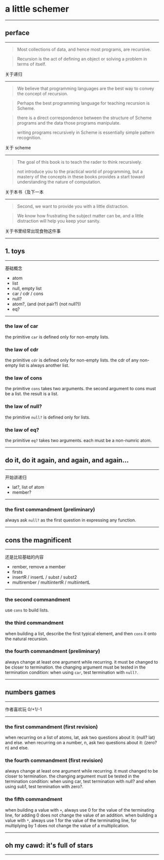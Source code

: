 # a little schemer

---

## perface

---

> Most collections of data, and hence most programs, are recursive.

> Recursion is the act of defining an object or solving a problem in terms of
> itself.

关于递归

---

> We believe that programming languages are the best way to convey the concept
> of recursion.

> Perhaps the best programming language for teaching recursion is Scheme.

> there is a direct correspondence between the structure of Scheme programs
> and the data those programs manipulate.

> writing programs recursively in Scheme is essentially simple pattern
> recognition.

关于 scheme

---

> The goal of this book is to teach the rader to think recursively.

> not introduce you to the practical world of programming,
> but a mastery of the concepts in these books provides a start toward
> understanding the nature of computation.

关于本书（及下一本

---

> Second, we want to provide you with a little distraction.

> We know how frustrating the subject matter can be, and a little
> distraction will help you keep your sanity.

关于书里经常出现食物这件事

---

## 1. toys

---

基础概念

- atom
- list
- null, empty list
- car / cdr / cons
- null?
- atom?, (and (not pair?) (not null?))
- eq?

---

### the law of car
the primitive `car` is defined only for non-empty lists.

### the law of cdr
the primitive `cdr` is defined only for non-empty lists.
the cdr of any non-empty list is always another list.

### the law of cons
the primitive `cons` takes two arguments.
the second argument to cons must be a list.
the result is a list.

### the law of null?
the primitive `null?` is defined only for lists.

### the law of eq?
the primitive `eq?` takes two arguments.
each must be a non-numric atom.

---

## do it, do it again, and again, and again...

---

开始讲递归

- lat?, list of atom
- member?

---

### the first commandment (preliminary)
always ask `null?` as the first question in expressing any function.

---

## cons the magnificent

---

还是比较基础的内容

- rember, remove a member
- firsts
- insertR / insertL / subst / subst2
- multirember / multiintertR / multiintertL

---

### the second commandment
use `cons` to build lists.

### the third commandment
when building a list, describe the first typical element,
and then `cons` it onto the natural recursion.

### the fourth commandment (preliminary)
always change at least one argument while recurring.
it must be changed to be closer to termination.
the changing argument must be tested in the termination condition:
when using `car`, test termination with `null?`.

---

## numbers games

---

作者喜欢玩 0/+1/-1

---

### the first commandment (first revision)
when recurring on a list of atoms, lat, ask two questions about it:
(null? lat) and else.
when recurring on a number, n, ask two questions about it:
(zero? n) and else.

### the fourth commandment (first revision)
always change at least one argument while recurring.
it must changed to be closer to termination.
the changing argument must be tested in the termination condition:
when using car, test termination with null? and
when using sub1, test termination with zero?.

### the fifth commandment
when building a value with `+`, always use 0 for the value of the terminating
line, for adding 0 does not change the value of an addition.
when building a value with `*`, always use 1 for the value of the terminating
line, for multiplying by 1 does not change the value of a multiplication.

---

## oh my cawd: it's full of stars

---

